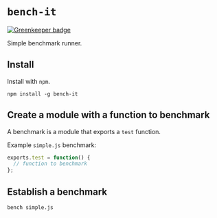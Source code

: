 # `bench-it`

[![Greenkeeper badge](https://badges.greenkeeper.io/tschaub/bench-it.svg)](https://greenkeeper.io/)

Simple benchmark runner.

## Install

Install with `npm`.

```
npm install -g bench-it
```

## Create a module with a function to benchmark

A benchmark is a module that exports a `test` function.

Example `simple.js` benchmark:

```js
exports.test = function() {
  // function to benchmark
};
```

## Establish a benchmark

```
bench simple.js
```
